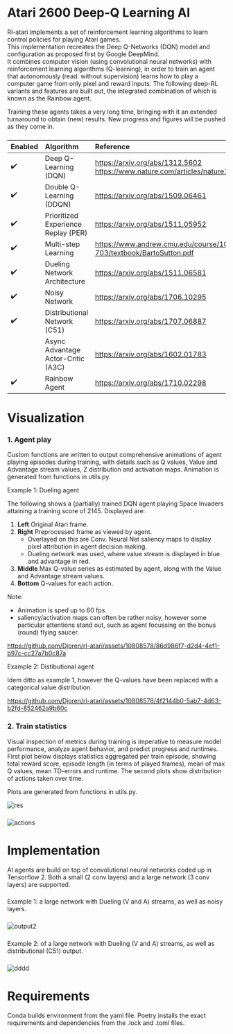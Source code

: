 # Atari 2600 Deep-Q Learning AI
Rl-atari implements a set of reinforcement learning algorithms to learn control policies for playing Atari games. <br>
This implementation recreates the Deep Q-Networks (DQN) model and configuration as proposed first by Google DeepMind.<br>
It combines computer vision (using convolutional neural networks) with reinforcement learning algorithms (Q-learning), in order to train an agent
that autonomously (read: without supervision) learns how to play a computer game from only pixel and reward inputs.
The following deep-RL variants and features are built out, the integrated combination of which is known as the Rainbow agent.

Training these agents takes a very long time, bringing with it an extended turnaround to obtain (new) results. New progress and figures will be pushed as they come in.
###

Enabled | Algorithm | Reference
:------------ | :-------------| :-----------------------------------|
:heavy_check_mark:   | Deep Q-Learning (DQN) | https://arxiv.org/abs/1312.5602 https://www.nature.com/articles/nature14236  |
:heavy_check_mark: | Double Q-Learning (DDQN) | https://arxiv.org/abs/1509.06461 |
:heavy_check_mark: |Prioritized Experience Replay (PER) | https://arxiv.org/abs/1511.05952 |
:heavy_check_mark: |Multi-step Learning | https://www.andrew.cmu.edu/course/10-703/textbook/BartoSutton.pdf |
:heavy_check_mark: | Dueling Network Architecture|  https://arxiv.org/abs/1511.06581|
:heavy_check_mark: |Noisy Network | https://arxiv.org/abs/1706.10295 |
:heavy_check_mark: |Distributional Network (C51) | https://arxiv.org/abs/1707.06887 |
| | Async Advantage Actor-Critic (A3C)| https://arxiv.org/abs/1602.01783 |
:heavy_check_mark: | Rainbow Agent | https://arxiv.org/abs/1710.02298 |
###


# Visualization

### 1. Agent play
Custom functions are written to output comprehensive animations of agent playing episodes during training, with details such as Q values, Value and Advantage stream values, Z distribution and activation maps. Animation is generated from functions in utils.py.

Example 1: Dueling agent

The following shows a (partially) trained DQN agent playing Space Invaders attaining a training score of 2145. Displayed are:
1. **Left** Original Atari frame.
2. **Right** Preprocessed frame as viewed by agent.
   - Overlayed on this are Conv. Neural Net saliency maps to display pixel attribution in agent decision making.
   - Dueling network was used, where value stream is displayed in blue and advantage in red.
3. **Middle** Max Q-value series as estimated by agent, along with the Value and Advantage stream values.
4. **Bottom** Q-values for each action.

Note: 
- Animation is sped up to 60 fps.
- saliency/activation maps can often be rather noisy, however some particular attentions stand out, such as agent focussing on the bonus (round) flying saucer.


https://github.com/Djoren/rl-atari/assets/10808578/86d986f7-d2d4-4ef1-b97c-cc27a7b0c87a


Example 2: Distibutional agent

Idem ditto as example 1, however the Q-values have been replaced with a categorical value distribution.

https://github.com/Djoren/rl-atari/assets/10808578/4f2144b0-5ab7-4d63-b2fd-852462a9b60c



### 2. Train statistics
Visual inspection of metrics during training is imperative to measure model performance, analyze agent behavior, 
and predict progress and runtimes. First plot below displays statistics aggregated per train episode, showing total reward score,
episode length (in terms of played frames), mean of max Q values, mean TD-errors and runtime.
The second plots show distribution of actions taken over time.

Plots are generated from functions in utils.py.

![res](https://github.com/Djoren/rl-atari/assets/10808578/b515287e-fe02-4982-aeb5-96fdd09c803c)

###
![actions](https://github.com/Djoren/rl-atari/assets/10808578/78080a57-636b-4f19-a7b9-9873c76db789)




###

# Implementation

AI agents are build on top of convolutional neural networks coded up in Tensorflow 2. Both a small (2 conv layers) and a large network (3 conv layers) are supported.

###

Example 1: a large network with Dueling (V and A) streams, as well as noisy layers.

###

![output2](https://github.com/Djoren/rf-atari/assets/10808578/4843b2fe-c70e-47e8-9397-31a6bf672ece)

###

Example 2: of a large network with Dueling (V and A) streams, as well as distributional (C51) output.

###

![dddd](https://github.com/Djoren/rl-atari/assets/10808578/d59f1cdb-8868-4af6-bd3f-a4deea36a70c)


###

# Requirements
Conda builds environment from the yaml file. Poetry installs the exact requirements and dependencies from the .lock and .toml files.

